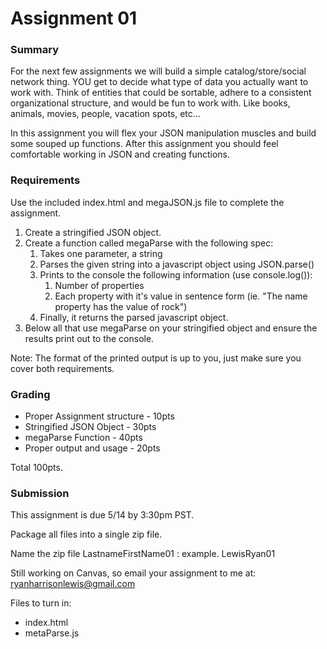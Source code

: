 # Assignment 01

### Summary
For the next few assignments we will build a simple catalog/store/social network thing. YOU get to decide what type of data you actually want to work with. Think of entities that could be sortable, adhere to a consistent organizational structure, and would be fun to work with. Like books, animals, movies, people, vacation spots, etc...

In this assignment you will flex your JSON manipulation muscles and build some souped up functions. 
After this assignment you should feel comfortable working in JSON and creating functions.

### Requirements
Use the included index.html and megaJSON.js file to complete the assignment.
1. Create a stringified JSON object.
2. Create a function called megaParse with the following spec:
    1. Takes one parameter, a string
    2. Parses the given string into a javascript object using JSON.parse()
    3. Prints to the console the following information (use console.log()):
        1. Number of properties
        2. Each property with it's value in sentence form (ie. "The name property has the value of rock")
    4. Finally, it returns the parsed javascript object.
3. Below all that use megaParse on your stringified object and ensure the results print out to the console.

Note: The format of the printed output is up to you, just make sure you cover both requirements.

### Grading
- Proper Assignment structure - 10pts
- Stringified JSON Object - 30pts
- megaParse Function - 40pts
- Proper output and usage - 20pts

Total 100pts.

### Submission
This assignment is due 5/14 by 3:30pm PST.

Package all files into a single zip file. 

Name the zip file LastnameFirstName01 : example. LewisRyan01

Still working on Canvas, so email your assignment to me at:
[ryanharrisonlewis@gmail.com](mailto:ryanharrisonlewis@gmail.com)

Files to turn in:
- index.html
- metaParse.js